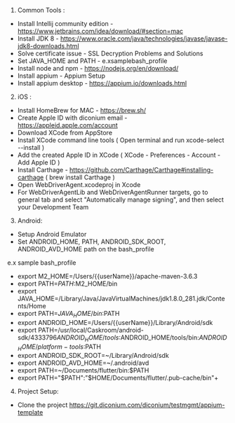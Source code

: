 1. Common Tools :


- Install Intellij community edition  - https://www.jetbrains.com/idea/download/#section=mac
- Install JDK 8 - https://www.oracle.com/java/technologies/javase/javase-jdk8-downloads.html
- Solve certificate issue - SSL Decryption Problems and Solutions
- Set JAVA_HOME and PATH - e.xsamplebash_profile
- Install node and npm - https://nodejs.org/en/download/
- Install appium - Appium Setup
- Install appium desktop - https://appium.io/downloads.html



2. iOS :


- Install HomeBrew for MAC - https://brew.sh/ 
- Create Apple ID with diconium email - https://appleid.apple.com/account
- Download XCode from AppStore
- Install XCode command line tools ( Open terminal and run xcode-select --install )
- Add the created Apple ID in XCode ( XCode - Preferences - Account - Add Apple ID )
- Install Carthage - https://github.com/Carthage/Carthage#installing-carthage ( brew install Carthage )
- Open WebDriverAgent.xcodeproj in Xcode
- For WebDriverAgentLib and WebDriverAgentRunner targets, go to general tab and select "Automatically manage signing", and then select your Development Team


3. Android:


- Setup Android Emulator
- Set ANDROID_HOME, PATH, ANDROID_SDK_ROOT, ANDROID_AVD_HOME path on the bash_profile



e.x sample bash_profile
- export M2_HOME=/Users/{{userName}}/apache-maven-3.6.3
- export PATH=$PATH:$M2_HOME/bin
- export JAVA_HOME=/Library/Java/JavaVirtualMachines/jdk1.8.0_281.jdk/Contents/Home
- export PATH=$JAVA_HOME/bin:$PATH
- export ANDROID_HOME=/Users/{{userName}}/Library/Android/sdk
- export PATH=/usr/local/Caskroom/android-sdk/4333796$ANDROID_HOME/tools:$ANDROID_HOME/tools/bin:$ANDROID_HOME/platform-tools:$PATH
- export ANDROID_SDK_ROOT=~/Library/Android/sdk
- export ANDROID_AVD_HOME=~/.android/avd
- export PATH=~/Documents/flutter/bin:$PATH
- export PATH="$PATH":"$HOME/Documents/flutter/.pub-cache/bin"+



4. Project Setup:

- Clone the project https://git.diconium.com/diconium/testmgmt/appium-template

